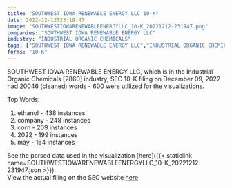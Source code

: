 ```yaml
---
title: "SOUTHWEST IOWA RENEWABLE ENERGY LLC 10-K"
date: 2022-12-12T23:19:47
image: "SOUTHWESTIOWARENEWABLEENERGYLLC_10-K_20221212-231947.png"
companies: "SOUTHWEST IOWA RENEWABLE ENERGY LLC"
industry: "INDUSTRIAL ORGANIC CHEMICALS"
tags: ["SOUTHWEST IOWA RENEWABLE ENERGY LLC","INDUSTRIAL ORGANIC CHEMICALS","12-09-2022","10-K"]
forms: "10-K"
---
```

SOUTHWEST IOWA RENEWABLE ENERGY LLC, which is in the Industrial Organic Chemicals [2860] industry, SEC 10-K filing on December 09, 2022 had 20046 (cleaned) words - 600 were utilized for the visualizations.

Top Words:
1. ethanol - 438 instances
2. company - 248 instances
3. corn - 209 instances
4. 2022 - 199 instances
5. may - 164 instances


See the parsed data used in the visualization [here]({{< staticlink name=SOUTHWESTIOWARENEWABLEENERGYLLC_10-K_20221212-231947.json >}}).  
View the actual filing on the SEC website [here](https://www.sec.gov/Archives/edgar/data/1424844/0001437749-22-028804.txt)